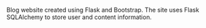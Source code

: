 Blog website created using Flask and Bootstrap. The site uses Flask SQLAlchemy to store user and content information. 
